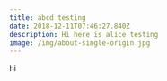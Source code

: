 ```yaml
---
title: abcd testing
date: 2018-12-11T07:46:27.840Z
description: Hi here is alice testing
image: /img/about-single-origin.jpg
---
```

hi
